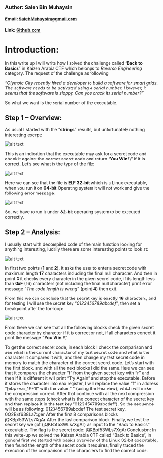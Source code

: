 ### Author: Saleh Bin Muhaysin
#### Email: [SalehMuhaysin@gmail.com](SalehMuhaysin@gmail.com)
#### Link: [Github.com](https://github.com/salehmuhaysin)

# Introduction:

In this write up I will write how I solved the challenge called “**Back to Basics**” in Kaizen Arabia
CTF which belongs to _Reverse Engineering_ category. The request of the challenge as following:

*“Olympic City recently hired a developer to build a software for smart grids. The software needs
to be activated using a serial number. However, it seems that the software is sloppy. Can you crack
its serial number?”*

So what we want is the serial number of the executable.


## Step 1 – Overview:

As usual I started with the “**strings**” results, but unfortunately nothing interesting except:

![alt text](https://image.ibb.co/nE3TSH/1.png)

This is an indication that the executable may ask for a secret code and check it against the correct
secret code and return “**You Win !**\” if it is correct. Let’s see what is the type of the file:

![alt text](https://preview.ibb.co/ezSYux/2.png)

Here we can see that the file is **ELF 32-bit** which is a Linux executable, when you run it on **64-bit**
Operating system it will not work and give the following error message:

![alt text](https://preview.ibb.co/kZWF7H/3.png)

So, we have to run it under **32-bit** operating system to be executed correctly.



## Step 2 – Analysis:

I usually start with decompiled code of the main function looking for anything interesting, luckily
there are some interesting points to look at:

![alt text](https://image.ibb.co/hNOTSH/5.png)

In first two points (**1** and **2**), it asks the user to enter a secret code with maximum length **17**
characters including the final null character. And then in point **3** it checks every character in the
given secret code, if its length less than **0xF** (16) characters (not including the final null character) print error
message “_The code length is wrong_” (point **4**) then exit.

From this we can conclude that the secret key is exactly **16** characters, and for testing I will use
the secret key “_0123456789abcdef_”, then set a breakpoint after the for-loop:

![alt text](https://preview.ibb.co/jwXcMc/6.png)

From there we can see that all the following blocks check the given secret code character by
character if it is correct or not, if all characters correct it print the message “**You Win !**\”



To get the correct secret code, in each block I check the comparison and see what is the current
character of my test secret code and what is the character it compares it with, and then change my
test secret code in memory to match the character of the correct secret code. Let’s start with the
first block, and with all the next blocks I did the same.Here we can see that it compares the character “f” from the given secret key with “r” and then if it
is different it will print “Try Again” and stop the executable. Before it stores the character into
eax register, I will replace the value “f” in address “[ebp+var_1F+1]” with the value “r” (using
the Hex view), which will make the compression correct. After that continue with all the next
compression with the same steps (check what is the correct character of the secret key and then
replace it in the test key “0123456789abcdef”).
So the sequence will be as following:
0123456789abcdef
The test secret key.
0Q2B4f638La7cger
After the first 8 comparisons blocks
jQKBpf53WLs7XgAr
After the last comparison block.
Finally, we test the secret key we got (jQKBpf53WLs7XgAr) as input to the “Back to Basics”
executable.
The flag is the secret code:
jQKBpf53WLs7XgAr
Conclusion:
In this write-up we solved the Kaizen Arabia CTF called “Back to Basics”, in general first we
started with basics overview of the Linux 32-bit executable, then found the length of the secret
code it requires, finally traced the execution of the comparison of the characters to find the correct
code.
